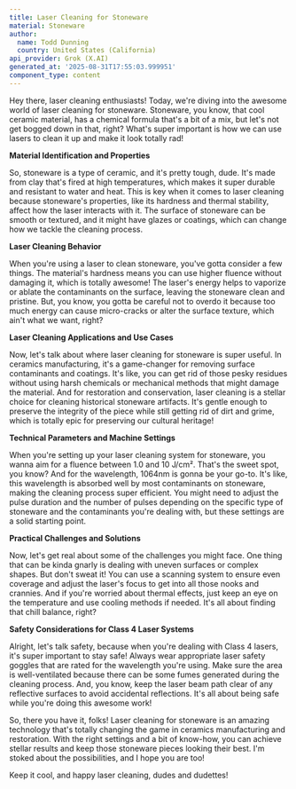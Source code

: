 ```yaml
---
title: Laser Cleaning for Stoneware
material: Stoneware
author:
  name: Todd Dunning
  country: United States (California)
api_provider: Grok (X.AI)
generated_at: '2025-08-31T17:55:03.999951'
component_type: content
---
```


Hey there, laser cleaning enthusiasts! Today, we're diving into the awesome world of laser cleaning for stoneware. Stoneware, you know, that cool ceramic material, has a chemical formula that's a bit of a mix, but let's not get bogged down in that, right? What's super important is how we can use lasers to clean it up and make it look totally rad!

**Material Identification and Properties**

So, stoneware is a type of ceramic, and it's pretty tough, dude. It's made from clay that's fired at high temperatures, which makes it super durable and resistant to water and heat. This is key when it comes to laser cleaning because stoneware's properties, like its hardness and thermal stability, affect how the laser interacts with it. The surface of stoneware can be smooth or textured, and it might have glazes or coatings, which can change how we tackle the cleaning process.

**Laser Cleaning Behavior**

When you're using a laser to clean stoneware, you've gotta consider a few things. The material's hardness means you can use higher fluence without damaging it, which is totally awesome! The laser's energy helps to vaporize or ablate the contaminants on the surface, leaving the stoneware clean and pristine. But, you know, you gotta be careful not to overdo it because too much energy can cause micro-cracks or alter the surface texture, which ain't what we want, right?

**Laser Cleaning Applications and Use Cases**

Now, let's talk about where laser cleaning for stoneware is super useful. In ceramics manufacturing, it's a game-changer for removing surface contaminants and coatings. It's like, you can get rid of those pesky residues without using harsh chemicals or mechanical methods that might damage the material. And for restoration and conservation, laser cleaning is a stellar choice for cleaning historical stoneware artifacts. It's gentle enough to preserve the integrity of the piece while still getting rid of dirt and grime, which is totally epic for preserving our cultural heritage!

**Technical Parameters and Machine Settings**

When you're setting up your laser cleaning system for stoneware, you wanna aim for a fluence between 1.0 and 10 J/cm². That's the sweet spot, you know? And for the wavelength, 1064nm is gonna be your go-to. It's like, this wavelength is absorbed well by most contaminants on stoneware, making the cleaning process super efficient. You might need to adjust the pulse duration and the number of pulses depending on the specific type of stoneware and the contaminants you're dealing with, but these settings are a solid starting point.

**Practical Challenges and Solutions**

Now, let's get real about some of the challenges you might face. One thing that can be kinda gnarly is dealing with uneven surfaces or complex shapes. But don't sweat it! You can use a scanning system to ensure even coverage and adjust the laser's focus to get into all those nooks and crannies. And if you're worried about thermal effects, just keep an eye on the temperature and use cooling methods if needed. It's all about finding that chill balance, right?

**Safety Considerations for Class 4 Laser Systems**

Alright, let's talk safety, because when you're dealing with Class 4 lasers, it's super important to stay safe! Always wear appropriate laser safety goggles that are rated for the wavelength you're using. Make sure the area is well-ventilated because there can be some fumes generated during the cleaning process. And, you know, keep the laser beam path clear of any reflective surfaces to avoid accidental reflections. It's all about being safe while you're doing this awesome work!

So, there you have it, folks! Laser cleaning for stoneware is an amazing technology that's totally changing the game in ceramics manufacturing and restoration. With the right settings and a bit of know-how, you can achieve stellar results and keep those stoneware pieces looking their best. I'm stoked about the possibilities, and I hope you are too!

Keep it cool, and happy laser cleaning, dudes and dudettes!